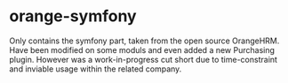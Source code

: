 # orange-symfony
Only contains the symfony part, taken from the open source OrangeHRM.
Have been modified on some moduls and even added a new Purchasing plugin.
However was a work-in-progress cut short due to time-constraint and inviable usage within the related company.
